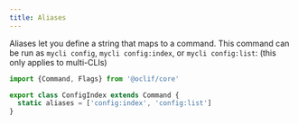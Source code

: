 ```yaml
---
title: Aliases
---
```


Aliases let you define a string that maps to a command. This command can be run as `mycli config`, `mycli config:index`, or `mycli config:list`: (this only applies to multi-CLIs)

```js
import {Command, Flags} from '@oclif/core'

export class ConfigIndex extends Command {
  static aliases = ['config:index', 'config:list']
}
```
